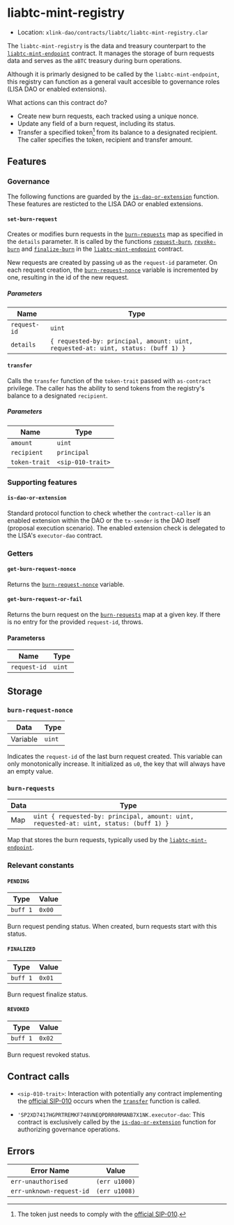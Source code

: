 # liabtc-mint-registry

- Location: `xlink-dao/contracts/liabtc/liabtc-mint-registry.clar`
<!-- - [Deployed contract](link-to-explorer) -->

The `liabtc-mint-registry` is the data and treasury counterpart to the [`liabtc-mint-endpoint`][mint] contract. It manages the storage of burn requests data and serves as the `aBTC` treasury during burn operations.

Although it is primarly designed to be called by the `liabtc-mint-endpoint`, this registry can function as a general vault accesible to governance roles (LISA DAO or enabled extensions).

What actions can this contract do?

- Create new burn requests, each tracked using a unique nonce.
- Update any field of a burn request, including its status.
- Transfer a specified token[^1] from its balance to a designated recipient. The caller specifies the token, recipient and transfer amount.

## Features

### Governance

The following functions are guarded by the [`is-dao-or-extension`](#is-dao-or-extension) function. These features are resticted to the LISA DAO or enabled extensions.

#### `set-burn-request`

Creates or modifies burn requests in the [`burn-requests`](#burn-requests) map as specified in the `details` parameter. It is called by the functions [`request-burn`](liabtc-mint-endpoint.md#request-burn), [`revoke-burn`](liabtc-mint-endpoint.md#revoke-burn) and [`finalize-burn`](liabtc-mint-endpoint.md#finalize-burn) in the [`liabtc-mint-endpoint`][mint] contract.

New requests are created by passing `u0` as the `request-id` parameter. On each request creation, the [`burn-request-nonce`](#burn-request-nonce) variable is incremented by one, resulting in the id of the new request.

##### Parameters

| Name         | Type                                                                              |
| ------------ | --------------------------------------------------------------------------------- |
| `request-id` | `uint`                                                                            |
| `details`    | `{ requested-by: principal, amount: uint, requested-at: uint, status: (buff 1) }` |

#### `transfer`

Calls the `transfer` function of the `token-trait` passed with `as-contract` privilege. The caller has the ability to send tokens from the registry's balance to a designated `recipient`.

##### Parameters

| Name          | Type              |
| ------------- | ----------------- |
| `amount`      | `uint`            |
| `recipient`   | `principal`       |
| `token-trait` | `<sip-010-trait>` |

### Supporting features

#### `is-dao-or-extension`

Standard protocol function to check whether the `contract-caller` is an enabled extension within the DAO or the `tx-sender` is the DAO itself (proposal execution scenario). The enabled extension check is delegated to the LISA's `executor-dao` contract.

### Getters

#### `get-burn-request-nonce`

Returns the [`burn-request-nonce`](#burn-request-nonce) variable.

#### `get-burn-request-or-fail`

Returns the burn request on the [`burn-requests`](#burn-requests) map at a given key. If there is no entry for the provided `request-id`, throws.

#### Parameterss

| Name         | Type   |
| ------------ | ------ |
| `request-id` | `uint` |

## Storage

### `burn-request-nonce`

| Data     | Type   |
| -------- | ------ |
| Variable | `uint` |

Indicates the `request-id` of the last burn request created. This variable can only monotonically increase. It initialized as `u0`, the key that will always have an empty value.

### `burn-requests`

| Data | Type                                                                                   |
| ---- | -------------------------------------------------------------------------------------- |
| Map  | `uint { requested-by: principal, amount: uint, requested-at: uint, status: (buff 1) }` |

Map that stores the burn requests, typically used by the [`liabtc-mint-endpoint`][mint].

### Relevant constants

#### `PENDING`

| Type     | Value  |
| -------- | ------ |
| `buff 1` | `0x00` |

Burn request pending status. When created, burn requests start with this status.

#### `FINALIZED`

| Type     | Value  |
| -------- | ------ |
| `buff 1` | `0x01` |

Burn request finalize status.

#### `REVOKED`

| Type     | Value  |
| -------- | ------ |
| `buff 1` | `0x02` |

Burn request revoked status.

## Contract calls

- `<sip-010-trait>`: Interaction with potentially any contract implementing the [official SIP-010][sip010] occurs when the [`transfer`](#transfer) function is called.

<!-- TODO: LiaBTC DAO will switch to LISA's DAO when going live. -->

- `'SP2XD7417HGPRTREMKF748VNEQPDRR0RMANB7X1NK.executor-dao`: This contract is exclusively called by the [`is-dao-or-extension`](#is-dao-or-extension) function for authorizing governance operations.

## Errors

| Error Name               | Value         |
| ------------------------ | ------------- |
| `err-unauthorised`       | `(err u1000)` |
| `err-unknown-request-id` | `(err u1008)` |

[mint]: liabtc-mint-endpoint.md
[sip010]: https://github.com/stacksgov/sips/blob/main/sips/sip-010/sip-010-fungible-token-standard.mdsip-010-fungible-token-standard.md

[^1]: The token just needs to comply with the [official SIP-010][sip010].
